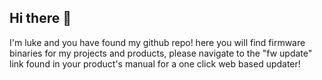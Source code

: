 ## Hi there 👋
I'm luke and you have found my github repo! here you will find firmware binaries for my projects and products, please navigate to the "fw update" link found in your product's manual for a one click web based updater!

<!--
**design-lukem/design-lukem** is a ✨ _special_ ✨ repository because its `README.md` (this file) appears on your GitHub profile.

Here are some ideas to get you started:

- 🔭 I’m currently working on ...
- 🌱 I’m currently learning ...
- 👯 I’m looking to collaborate on ...
- 🤔 I’m looking for help with ...
- 💬 Ask me about ...
- 📫 How to reach me: ...
- 😄 Pronouns: ...
- ⚡ Fun fact: ...
-->
